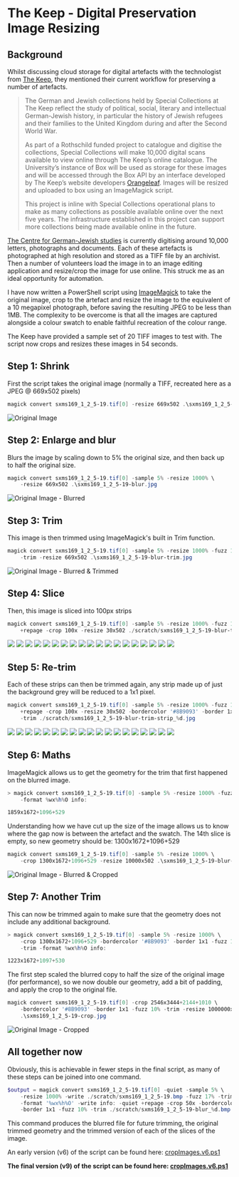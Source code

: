 # The Keep - Digital Preservation Image Resizing

## Background

Whilst discussing cloud storage for digital artefacts with the technologist from [The Keep](http://www.thekeep.info/), they mentioned their current workflow for preserving a number of artefacts.

> The German and Jewish collections held by Special Collections at The Keep reflect the study of political, social, literary and intellectual German-Jewish history, in particular the history of Jewish refugees and their families to the United Kingdom during and after the Second World War.
>
> As part of a Rothschild funded project to catalogue and digitise the collections, Special Collections will make 10,000 digital scans available to view online through The Keep’s online catalogue.  The University’s instance of Box will be used as storage for these images and will be accessed through the Box API by an interface developed by The Keep’s website developers [Orangeleaf](https://www.orangeleaf.com/).  Images will be resized and uploaded to box using an ImageMagick script.
>
> This project is inline with Special Collections operational plans to make as many collections as possible available online over the next five years.  The infrastructure established in this project can support more collections being made available online in the future.

[The Centre for German-Jewish studies](http://www.sussex.ac.uk/cgjs/) is currently digitising around 10,000 letters, photographs and documents.  Each of these artefacts is photographed at high resolution and stored as a TIFF file by an archivist.  Then a number of volunteers load the image in to an image editing application and resize/crop the image for use online.  This struck me as an ideal opportunity for automation.

I have now written a PowerShell script using [ImageMagick](https://www.imagemagick.org/script/index.php) to take the original image, crop to the artefact and resize the image to the equivalent of a 10 megapixel photograph, before saving the resulting JPEG to be less than 1MB.  The complexity to be overcome is that all the images are captured alongside a colour swatch to enable faithful recreation of the colour range.

The Keep have provided a sample set of 20 TIFF images to test with.  The script now crops and resizes these images in 54 seconds.

## Step 1: Shrink

First the script takes the original image (normally a TIFF, recreated here as a JPEG @ 669x502 pixels)

```ps1
magick convert sxms169_1_2_5-19.tif[0] -resize 669x502 .\sxms169_1_2_5-19.jpg
```

![Original Image](./2017-11-06/sxms169_1_2_5-19.jpg)

## Step 2: Enlarge and blur

Blurs the image by scaling down to 5% the original size, and then back up to half the original size.

```ps1
magick convert sxms169_1_2_5-19.tif[0] -sample 5% -resize 1000% \
    -resize 669x502 .\sxms169_1_2_5-19-blur.jpg
```

![Original Image - Blurred](./2017-11-06/sxms169_1_2_5-19-blur.jpg)

## Step 3: Trim

This image is then trimmed using ImageMagick's built in Trim function.

```ps1
magick convert sxms169_1_2_5-19.tif[0] -sample 5% -resize 1000% -fuzz 15% \
    -trim -resize 669x502 .\sxms169_1_2_5-19-blur-trim.jpg
```

![Original Image - Blurred & Trimmed](./2017-11-06/sxms169_1_2_5-19-blur-trim.jpg)

## Step 4: Slice

Then, this image is sliced into 100px strips

```ps1
magick convert sxms169_1_2_5-19.tif[0] -sample 5% -resize 1000% -fuzz 15% -trim \
    +repage -crop 100x -resize 30x502 ./scratch/sxms169_1_2_5-19-blur-trim_%d.jpg
```

![](./2017-11-06/scratch/sxms169_1_2_5-19-blur-trim_0.jpg) ![](./2017-11-06/scratch/sxms169_1_2_5-19-blur-trim_1.jpg) ![](./2017-11-06/scratch/sxms169_1_2_5-19-blur-trim_2.jpg) ![](./2017-11-06/scratch/sxms169_1_2_5-19-blur-trim_3.jpg) ![](./2017-11-06/scratch/sxms169_1_2_5-19-blur-trim_4.jpg) ![](./2017-11-06/scratch/sxms169_1_2_5-19-blur-trim_5.jpg) ![](./2017-11-06/scratch/sxms169_1_2_5-19-blur-trim_6.jpg) ![](./2017-11-06/scratch/sxms169_1_2_5-19-blur-trim_7.jpg) ![](./2017-11-06/scratch/sxms169_1_2_5-19-blur-trim_8.jpg) ![](./2017-11-06/scratch/sxms169_1_2_5-19-blur-trim_9.jpg) ![](./2017-11-06/scratch/sxms169_1_2_5-19-blur-trim_10.jpg) ![](./2017-11-06/scratch/sxms169_1_2_5-19-blur-trim_11.jpg) ![](./2017-11-06/scratch/sxms169_1_2_5-19-blur-trim_12.jpg) ![](./2017-11-06/scratch/sxms169_1_2_5-19-blur-trim_13.jpg) ![](./2017-11-06/scratch/sxms169_1_2_5-19-blur-trim_14.jpg) ![](./2017-11-06/scratch/sxms169_1_2_5-19-blur-trim_15.jpg) ![](./2017-11-06/scratch/sxms169_1_2_5-19-blur-trim_16.jpg) ![](./2017-11-06/scratch/sxms169_1_2_5-19-blur-trim_17.jpg) ![](./2017-11-06/scratch/sxms169_1_2_5-19-blur-trim_18.jpg)

## Step 5: Re-trim

Each of these strips can then be trimmed again, any strip made up of just the background grey will be reduced to a 1x1 pixel.

```ps1
magick convert sxms169_1_2_5-19.tif[0] -sample 5% -resize 1000% -fuzz 15% -trim \
    +repage -crop 100x -resize 30x502 -bordercolor '#8B9093' -border 1x1 -fuzz 10% \
    -trim ./scratch/sxms169_1_2_5-19-blur-trim-strip_%d.jpg
```

![](./2017-11-06/scratch/sxms169_1_2_5-19-blur-trim-strip_0.jpg) ![](./2017-11-06/scratch/sxms169_1_2_5-19-blur-trim-strip_1.jpg) ![](./2017-11-06/scratch/sxms169_1_2_5-19-blur-trim-strip_2.jpg) ![](./2017-11-06/scratch/sxms169_1_2_5-19-blur-trim-strip_3.jpg) ![](./2017-11-06/scratch/sxms169_1_2_5-19-blur-trim-strip_4.jpg) ![](./2017-11-06/scratch/sxms169_1_2_5-19-blur-trim-strip_5.jpg) ![](./2017-11-06/scratch/sxms169_1_2_5-19-blur-trim-strip_6.jpg) ![](./2017-11-06/scratch/sxms169_1_2_5-19-blur-trim-strip_7.jpg) ![](./2017-11-06/scratch/sxms169_1_2_5-19-blur-trim-strip_8.jpg) ![](./2017-11-06/scratch/sxms169_1_2_5-19-blur-trim-strip_9.jpg) ![](./2017-11-06/scratch/sxms169_1_2_5-19-blur-trim-strip_10.jpg) ![](./2017-11-06/scratch/sxms169_1_2_5-19-blur-trim-strip_11.jpg) ![](./2017-11-06/scratch/sxms169_1_2_5-19-blur-trim-strip_12.jpg) ![](./2017-11-06/scratch/sxms169_1_2_5-19-blur-trim-strip_13.jpg) ![](./2017-11-06/scratch/sxms169_1_2_5-19-blur-trim-strip_14.jpg) ![](./2017-11-06/scratch/sxms169_1_2_5-19-blur-trim-strip_15.jpg) ![](./2017-11-06/scratch/sxms169_1_2_5-19-blur-trim-strip_16.jpg) ![](./2017-11-06/scratch/sxms169_1_2_5-19-blur-trim-strip_17.jpg) ![](./2017-11-06/scratch/sxms169_1_2_5-19-blur-trim-strip_18.jpg)

## Step 6: Maths

ImageMagick allows us to get the geometry for the trim that first happened on the blurred image.

```ps1
> magick convert sxms169_1_2_5-19.tif[0] -sample 5% -resize 1000% -fuzz 15% -trim \
    -format %wx%h%O info:

1859x1672+1096+529
```

Understanding how we have cut up the size of the image allows us to know where the gap now is between the artefact and the swatch.  The 14th slice is empty, so new geometry should be: 1300x1672+1096+529

```ps1
magick convert sxms169_1_2_5-19.tif[0] -sample 5% -resize 1000% \
    -crop 1300x1672+1096+529 -resize 10000x502 .\sxms169_1_2_5-19-blur-trim-crop.jpg
```

![Original Image - Blurred & Cropped](./2017-11-06/sxms169_1_2_5-19-blur-trim-crop.jpg)

## Step 7: Another Trim

This can now be trimmed again to make sure that the geometry does not include any additional background.

```ps1
> magick convert sxms169_1_2_5-19.tif[0] -sample 5% -resize 1000% \
    -crop 1300x1672+1096+529 -bordercolor '#8B9093' -border 1x1 -fuzz 10% \
    -trim -format %wx%h%O info:

1223x1672+1097+530
```

The first step scaled the blurred copy to half the size of the original image (for performance), so we now double our geometry, add a bit of padding, and apply the crop to the original file.

```ps1
magick convert sxms169_1_2_5-19.tif[0] -crop 2546x3444+2144+1010 \
    -bordercolor '#8B9093' -border 1x1 -fuzz 10% -trim -resize 1000000x502 \
    .\sxms169_1_2_5-19-crop.jpg
```

![Original Image - Cropped](./2017-11-06/sxms169_1_2_5-19-crop.jpg)

## All together now

Obviously, this is achievable in fewer steps in the final script, as many of these steps can be joined into one command.

```ps1
$output = magick convert sxms169_1_2_5-19.tif[0] -quiet -sample 5% \
    -resize 1000% -write ./scratch/sxms169_1_2_5-19.bmp -fuzz 17% -trim \
    -format '%wx%h%O' -write info: -quiet +repage -crop 50x -bordercolor '#8B9093' \
    -border 1x1 -fuzz 10% -trim ./scratch/sxms169_1_2_5-19-blur_%d.bmp
```

This command produces the blurred file for future trimming, the original trimmed geometry and the trimmed version of each of the slices of the image.

An early version (v6) of the script can be found here: [cropImages.v6.ps1](./2017-11-06/cropImages.v6.ps1)

**The final version (v9) of the script can be found here: [cropImages.v6.ps1](./cropImages.v9.ps1)**
